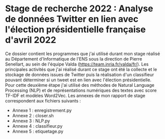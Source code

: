 # Stage de recherche 2022 : Analyse de données Twitter en lien avec l'élection présidentielle française d'avril 2022
Ce dossier contient les programmes que j'ai utilisé durant mon stage réalisé au Département d'Informatique de l'ENS sous la direction de Pierre Senellart, au sein de l'équipe Valda (https://team.inria.fr/valda/fr/). Les principales activités que j'ai réalisé durant ce stage ont été la collecte et le stockage de données issues de Twitter puis la réalisation d'un classifieur pouvant déterminer si un tweet est en lien avec l'élection présidentielle. Pour cette deuxième étape j'ai utilisé des méthodes de Natural Language Processing (NLP) et de représentations numériques des textes avec score TF-IDF et modèles Word2Vec.
Les annexes de mon rapport de stage correspondent aux fichiers suivants :
  - Annexe 1 : enregistrement.py
  - Annexe 2 : closer.sh
  - Annexe 3 : NLP.py
  - Annexe 4 : classifieur.py
  - Annexe 5 : etiquetage.py
